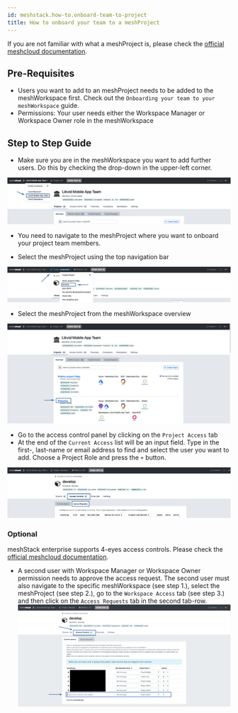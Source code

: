 ```yaml
---
id: meshstack.how-to.onboard-team-to-project
title: How to onboard your team to a meshProject
---
```


If you are not familiar with what a meshProject is, please check the [official meshcloud documentation](meshcloud.project).

## Pre-Requisites

- Users you want to add to an meshProject needs to be added to the meshWorkspace first. Check out the `Onboarding your team to your meshWorkspace` guide.
- Permissions: Your user needs either the Workspace Manager or Workspace Owner role in the meshWorkspace

## Step to Step Guide

- Make sure you are in the meshWorkspace you want to add further users. Do this by checking the drop-down in the upper-left corner.

![Select meshWorkspace in the upper left corner](assets/workspace/choose-workspace.png "Pick meshWorkspace")

- You need to navigate to the meshProject where you want to onboard your project team members.

- Select the meshProject using the top navigation bar

![Select meshProject in the upper left corner](assets/project/project-in-top-nav.png)

- Select the meshProject from the meshWorkspace overview

![Select meshProject in meshWorkspace overview](assets/project/project-in-overview.png "Access Control - Access Requests")

- Go to the access control panel by clicking on the `Project Access` tab
- At the end of the `Current Access` list will be an input field. Type in the first-, last-name or email address to find and select the user you want to add. Choose a Project Role and press the `+` button.

![Add a user to the workspace](assets/project/project-access-control.png "add a user")

### Optional

meshStack enterprise supports 4-eyes access controls.
Please check the [official meshcloud documentation](meshcloud.project#access-control-on-a-meshproject).

- A second user with Workspace Manager or Workspace Owner permission needs to approve the access request. The second user must also navigate to the specific meshWorkspace (see step 1.), select the meshProject (see step 2.), go to the `Workspace Access` tab (see step 3.) and then click on the `Access Requests` tab in the second tab-row.
![Click the Access Requests tab](assets/project/project-access-approve.png "Access Control - Access Requests")
